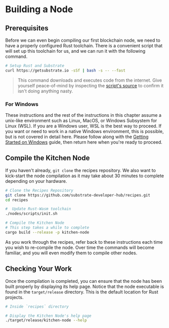 # Building a Node

## Prerequisites

Before we can even begin compiling our first blockchain node, we need to have a properly configured
Rust toolchain. There is a convenient script that will set up this toolchain for us, and we can run
it with the following command.

```bash
# Setup Rust and Substrate
curl https://getsubstrate.io -sSf | bash -s -- --fast
```

> This command downloads and executes code from the internet. Give yourself peace-of-mind by
> inspecting the [script's source](https://getsubstrate.io) to confirm it isn't doing anything
> nasty.

### For Windows

These instructions and the rest of the instructions in this chapter assume a unix-like environment
such as Linux, MacOS, or Windows Subsystem for Linux (WSL). If you are a Windows user, WSL is the
best way to proceed. If you want or need to work in a native Windows environment, this is possible,
but is not covered in detail here. Please follow along with the
[Getting Started on Windows](https://substrate.dev/docs/en/overview/getting-started#getting-started-on-windows)
guide, then return here when you're ready to proceed.

## Compile the Kitchen Node

If you haven't already, `git clone` the recipes repository. We also want to kick-start the node
compilation as it may take about 30 minutes to complete depending on your hardware.

```bash
# Clone the Recipes Repository
git clone https://github.com/substrate-developer-hub/recipes.git
cd recipes

#  Update Rust-Wasm toolchain
./nodes/scripts/init.sh

# Compile the Kitchen Node
# This step takes a while to complete
cargo build --release -p kitchen-node
```

As you work through the recipes, refer back to these instructions each time you wish to re-compile
the node. Over time the commands will become familiar, and you will even modify them to compile
other nodes.

## Checking Your Work

Once the compilation is completed, you can ensure that the node has been built properly by
displaying its help page. Notice that the node executable is found in the `target/release`
directory. This is the default location for Rust projects.

```bash
# Inside `recipes` directory

# Display the Kitchen Node's help page
./target/release/kitchen-node --help
```
